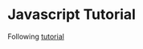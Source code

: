 # Javascript Tutorial

Following [tutorial](https://developer.mozilla.org/en-US/docs/Learn/Getting_started_with_the_web/JavaScript_basics)
